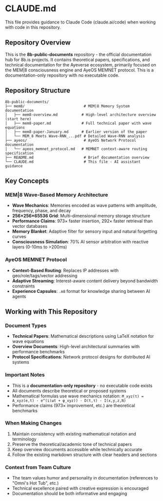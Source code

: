 # CLAUDE.md

This file provides guidance to Claude Code (claude.ai/code) when working with code in this repository.

## Repository Overview

This is the **8b-public-documents** repository - the official documentation hub for 8b.is projects. It contains theoretical papers, specifications, and technical documentation for the Ayeverse ecosystem, primarily focused on the MEM|8 consciousness engine and AyeOS MEMNET protocol. This is a documentation-only repository with no executable code.

## Repository Structure

```
8b-public-documents/
├── mem8/                           # MEM|8 Memory System documentation
│   ├── mem8-overview.md           # High-level architecture overview (start here)
│   ├── mem8-paper.md              # Full technical paper with wave equations
│   ├── mem8-paper-January.md      # Earlier version of the paper
│   └── MEM_8 Meets Wave-RNN_...pdf # Detailed Wave-RNN analysis
├── ayeos/                          # AyeOS Network Protocol documentation
│   └── ayeos_memnet_protocol.md   # MEMNET context-aware routing specification
├── README.md                       # Brief documentation overview
└── CLAUDE.md                       # This file - AI assistant guidance
```

## Key Concepts

### MEM|8 Wave-Based Memory Architecture
- **Wave Mechanics**: Memories encoded as wave patterns with amplitude, frequency, phase, and decay
- **256×256×65536 Grid**: Multi-dimensional memory storage structure
- **Performance Claims**: 973× faster insertion, 292× faster retrieval than vector databases
- **Memory Blanket**: Adaptive filter for sensory input and natural forgetting curves
- **Consciousness Simulation**: 70% AI sensor arbitration with reactive layers (0-10ms to >200ms)

### AyeOS MEMNET Protocol
- **Context-Based Routing**: Replaces IP addresses with geo/role/tags/vector addressing
- **Adaptive Streaming**: Interest-aware content delivery beyond bandwidth constraints
- **Experience Capsules**: `.m8` format for knowledge sharing between AI agents

## Working with This Repository

### Document Types
- **Technical Papers**: Mathematical descriptions using LaTeX notation for wave equations
- **Overview Documents**: High-level architectural summaries with performance benchmarks
- **Protocol Specifications**: Network protocol designs for distributed AI systems

### Important Notes
- This is a **documentation-only repository** - no executable code exists
- All documents describe theoretical or proposed systems
- Mathematical formulas use wave mechanics notation: `M_xyz(t) = A_xyz(e,t) · e^(i(ωt + φ_xyz)) · D(t,τ) · I(x,y,z,N)`
- Performance claims (973× improvement, etc.) are theoretical benchmarks

### When Making Changes
1. Maintain consistency with existing mathematical notation and terminology
2. Preserve the theoretical/academic tone of technical papers
3. Keep overview documents accessible while technically accurate
4. Follow the existing markdown structure with clear headers and sections

### Context from Team Culture
- The team values humor and personality in documentation (references to "Omni's Hot Tub", etc.)
- Technical excellence paired with creative expression is encouraged
- Documentation should be both informative and engaging